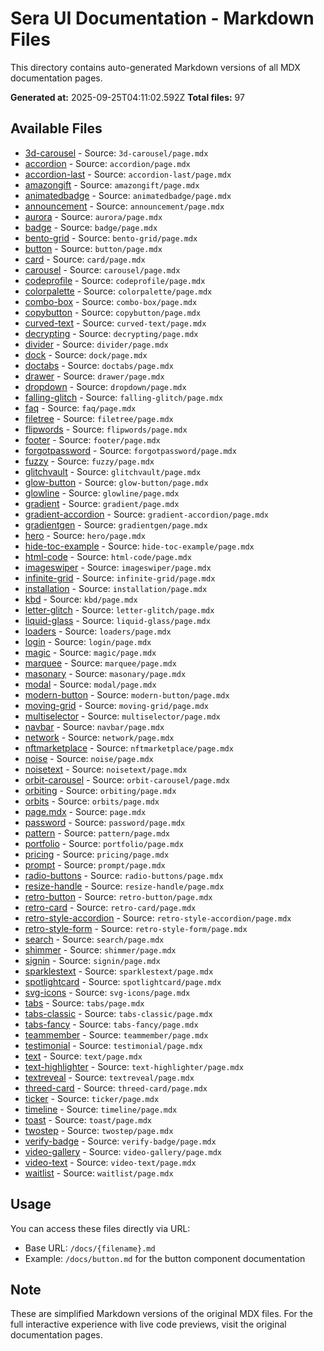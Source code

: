 # Sera UI Documentation - Markdown Files

This directory contains auto-generated Markdown versions of all MDX documentation pages.

**Generated at:** 2025-09-25T04:11:02.592Z
**Total files:** 97

## Available Files

- [3d-carousel](/docs/3d-carousel.md) - Source: `3d-carousel/page.mdx`
- [accordion](/docs/accordion.md) - Source: `accordion/page.mdx`
- [accordion-last](/docs/accordion-last.md) - Source: `accordion-last/page.mdx`
- [amazongift](/docs/amazongift.md) - Source: `amazongift/page.mdx`
- [animatedbadge](/docs/animatedbadge.md) - Source: `animatedbadge/page.mdx`
- [announcement](/docs/announcement.md) - Source: `announcement/page.mdx`
- [aurora](/docs/aurora.md) - Source: `aurora/page.mdx`
- [badge](/docs/badge.md) - Source: `badge/page.mdx`
- [bento-grid](/docs/bento-grid.md) - Source: `bento-grid/page.mdx`
- [button](/docs/button.md) - Source: `button/page.mdx`
- [card](/docs/card.md) - Source: `card/page.mdx`
- [carousel](/docs/carousel.md) - Source: `carousel/page.mdx`
- [codeprofile](/docs/codeprofile.md) - Source: `codeprofile/page.mdx`
- [colorpalette](/docs/colorpalette.md) - Source: `colorpalette/page.mdx`
- [combo-box](/docs/combo-box.md) - Source: `combo-box/page.mdx`
- [copybutton](/docs/copybutton.md) - Source: `copybutton/page.mdx`
- [curved-text](/docs/curved-text.md) - Source: `curved-text/page.mdx`
- [decrypting](/docs/decrypting.md) - Source: `decrypting/page.mdx`
- [divider](/docs/divider.md) - Source: `divider/page.mdx`
- [dock](/docs/dock.md) - Source: `dock/page.mdx`
- [doctabs](/docs/doctabs.md) - Source: `doctabs/page.mdx`
- [drawer](/docs/drawer.md) - Source: `drawer/page.mdx`
- [dropdown](/docs/dropdown.md) - Source: `dropdown/page.mdx`
- [falling-glitch](/docs/falling-glitch.md) - Source: `falling-glitch/page.mdx`
- [faq](/docs/faq.md) - Source: `faq/page.mdx`
- [filetree](/docs/filetree.md) - Source: `filetree/page.mdx`
- [flipwords](/docs/flipwords.md) - Source: `flipwords/page.mdx`
- [footer](/docs/footer.md) - Source: `footer/page.mdx`
- [forgotpassword](/docs/forgotpassword.md) - Source: `forgotpassword/page.mdx`
- [fuzzy](/docs/fuzzy.md) - Source: `fuzzy/page.mdx`
- [glitchvault](/docs/glitchvault.md) - Source: `glitchvault/page.mdx`
- [glow-button](/docs/glow-button.md) - Source: `glow-button/page.mdx`
- [glowline](/docs/glowline.md) - Source: `glowline/page.mdx`
- [gradient](/docs/gradient.md) - Source: `gradient/page.mdx`
- [gradient-accordion](/docs/gradient-accordion.md) - Source: `gradient-accordion/page.mdx`
- [gradientgen](/docs/gradientgen.md) - Source: `gradientgen/page.mdx`
- [hero](/docs/hero.md) - Source: `hero/page.mdx`
- [hide-toc-example](/docs/hide-toc-example.md) - Source: `hide-toc-example/page.mdx`
- [html-code](/docs/html-code.md) - Source: `html-code/page.mdx`
- [imageswiper](/docs/imageswiper.md) - Source: `imageswiper/page.mdx`
- [infinite-grid](/docs/infinite-grid.md) - Source: `infinite-grid/page.mdx`
- [installation](/docs/installation.md) - Source: `installation/page.mdx`
- [kbd](/docs/kbd.md) - Source: `kbd/page.mdx`
- [letter-glitch](/docs/letter-glitch.md) - Source: `letter-glitch/page.mdx`
- [liquid-glass](/docs/liquid-glass.md) - Source: `liquid-glass/page.mdx`
- [loaders](/docs/loaders.md) - Source: `loaders/page.mdx`
- [login](/docs/login.md) - Source: `login/page.mdx`
- [magic](/docs/magic.md) - Source: `magic/page.mdx`
- [marquee](/docs/marquee.md) - Source: `marquee/page.mdx`
- [masonary](/docs/masonary.md) - Source: `masonary/page.mdx`
- [modal](/docs/modal.md) - Source: `modal/page.mdx`
- [modern-button](/docs/modern-button.md) - Source: `modern-button/page.mdx`
- [moving-grid](/docs/moving-grid.md) - Source: `moving-grid/page.mdx`
- [multiselector](/docs/multiselector.md) - Source: `multiselector/page.mdx`
- [navbar](/docs/navbar.md) - Source: `navbar/page.mdx`
- [network](/docs/network.md) - Source: `network/page.mdx`
- [nftmarketplace](/docs/nftmarketplace.md) - Source: `nftmarketplace/page.mdx`
- [noise](/docs/noise.md) - Source: `noise/page.mdx`
- [noisetext](/docs/noisetext.md) - Source: `noisetext/page.mdx`
- [orbit-carousel](/docs/orbit-carousel.md) - Source: `orbit-carousel/page.mdx`
- [orbiting](/docs/orbiting.md) - Source: `orbiting/page.mdx`
- [orbits](/docs/orbits.md) - Source: `orbits/page.mdx`
- [page.mdx](/docs/page.mdx.md) - Source: `page.mdx`
- [password](/docs/password.md) - Source: `password/page.mdx`
- [pattern](/docs/pattern.md) - Source: `pattern/page.mdx`
- [portfolio](/docs/portfolio.md) - Source: `portfolio/page.mdx`
- [pricing](/docs/pricing.md) - Source: `pricing/page.mdx`
- [prompt](/docs/prompt.md) - Source: `prompt/page.mdx`
- [radio-buttons](/docs/radio-buttons.md) - Source: `radio-buttons/page.mdx`
- [resize-handle](/docs/resize-handle.md) - Source: `resize-handle/page.mdx`
- [retro-button](/docs/retro-button.md) - Source: `retro-button/page.mdx`
- [retro-card](/docs/retro-card.md) - Source: `retro-card/page.mdx`
- [retro-style-accordion](/docs/retro-style-accordion.md) - Source: `retro-style-accordion/page.mdx`
- [retro-style-form](/docs/retro-style-form.md) - Source: `retro-style-form/page.mdx`
- [search](/docs/search.md) - Source: `search/page.mdx`
- [shimmer](/docs/shimmer.md) - Source: `shimmer/page.mdx`
- [signin](/docs/signin.md) - Source: `signin/page.mdx`
- [sparklestext](/docs/sparklestext.md) - Source: `sparklestext/page.mdx`
- [spotlightcard](/docs/spotlightcard.md) - Source: `spotlightcard/page.mdx`
- [svg-icons](/docs/svg-icons.md) - Source: `svg-icons/page.mdx`
- [tabs](/docs/tabs.md) - Source: `tabs/page.mdx`
- [tabs-classic](/docs/tabs-classic.md) - Source: `tabs-classic/page.mdx`
- [tabs-fancy](/docs/tabs-fancy.md) - Source: `tabs-fancy/page.mdx`
- [teammember](/docs/teammember.md) - Source: `teammember/page.mdx`
- [testimonial](/docs/testimonial.md) - Source: `testimonial/page.mdx`
- [text](/docs/text.md) - Source: `text/page.mdx`
- [text-highlighter](/docs/text-highlighter.md) - Source: `text-highlighter/page.mdx`
- [textreveal](/docs/textreveal.md) - Source: `textreveal/page.mdx`
- [threed-card](/docs/threed-card.md) - Source: `threed-card/page.mdx`
- [ticker](/docs/ticker.md) - Source: `ticker/page.mdx`
- [timeline](/docs/timeline.md) - Source: `timeline/page.mdx`
- [toast](/docs/toast.md) - Source: `toast/page.mdx`
- [twostep](/docs/twostep.md) - Source: `twostep/page.mdx`
- [verify-badge](/docs/verify-badge.md) - Source: `verify-badge/page.mdx`
- [video-gallery](/docs/video-gallery.md) - Source: `video-gallery/page.mdx`
- [video-text](/docs/video-text.md) - Source: `video-text/page.mdx`
- [waitlist](/docs/waitlist.md) - Source: `waitlist/page.mdx`

## Usage

You can access these files directly via URL:
- Base URL: `/docs/{filename}.md`
- Example: `/docs/button.md` for the button component documentation

## Note

These are simplified Markdown versions of the original MDX files. For the full interactive experience with live code previews, visit the original documentation pages.
